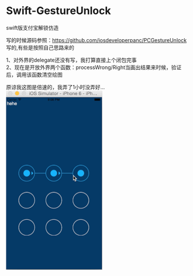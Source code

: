 # Swift-GestureUnlock
swift版支付宝解锁仿造

写的时候源码参照：https://github.com/iosdeveloperpanc/PCGestureUnlock 写的,有些是按照自己思路来的  <br>

1、对外界的delegate还没有写，我打算直接上个闭包完事<br>
2、现在是开放外界两个函数：processWrong/Right当画出结果来时候，验证后，调用该函数清空绘图<br>

原谅我这图是倍速的，我弄了1小时没弄好...<br>
![gif](https://github.com/csjlengxiang/Swift-GestureUnlock/blob/master/out.gif)
